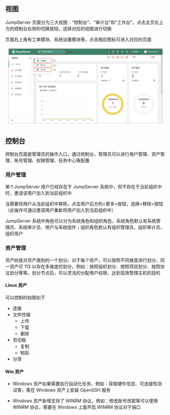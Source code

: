 ## 视图

JumpServer 页面分为三大视图：“控制台”、“审计台”和“工作台”。点击主页左上方的控制台右侧的切换按钮，选择对应的视图进行切换

页面右上角有工单模块、系统设置模块等，点击相应图标可进入对应的页面

![image-20241118180307686](./.assets/JMS资产管理/image-20241118180307686.png)

## 控制台

控制台页面是管理员的操作入口，通过控制台，管理员可以进行用户管理、资产管理、账号管理、权限管理、任务中心等配置

### 用户管理

某个JumpServer 用户已经存在于 JumpServer 系统中，但不存在于当前组织中时，邀请该用户加入到当前组织中

当需要将用户从当前组织中移除，点击用户后方的<更多>按钮，选择<移除>按钮（此操作可通过邀请用户重新将用户加入到当前组织中）

JumpServer 系统中角色可以分为系统角色和组织角色。系统角色默认有系统管理员、系统审计员、用户与系统组件；组织角色默认有组织管理员、组织审计员、组织用户

### 资产管理

资产树是对资产类别的一个划分。对于每个资产，可以按照不同维度进行划分，同一资产可 113 以存在多维度的划分，例如：按照组织划分、按照项目划分、按照协议划分等等。划分节点后，可以灵活的分配用户权限，达到高效管理主机的目的

#### Linux 资产

可以控制的权限如下

- 连接
- 文件传输
  - 上传
  - 下载
  - 删除
- 剪切板
  - 复制
  - 粘贴
- 分享

#### Win 资产

- Windows 资产如果需要执行自动化任务，例如：获取硬件信息、可连接性测试等，需在 Windows 资产上安装 OpenSSH 服务

- Windows 资产新增支持了 WINRM 协议，例如：修改账号改密等可以使用 WINRM 协议，需要在 Windows 上面开启 WINRM 协议对于端口

